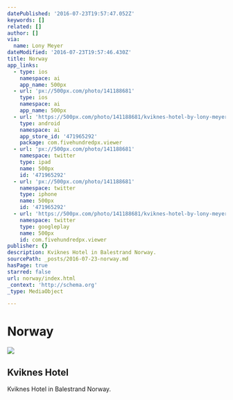 ```yaml
---
datePublished: '2016-07-23T19:57:47.052Z'
keywords: []
related: []
author: []
via:
  name: Lony Meyer
dateModified: '2016-07-23T19:57:46.430Z'
title: Norway
app_links:
  - type: ios
    namespace: ai
    app_name: 500px
  - url: 'px://500px.com/photo/141188681'
    type: ios
    namespace: ai
    app_name: 500px
  - url: 'https://500px.com/photo/141188681/kviknes-hotel-by-lony-meyer'
    type: android
    namespace: ai
    app_store_id: '471965292'
    package: com.fivehundredpx.viewer
  - url: 'px://500px.com/photo/141188681'
    namespace: twitter
    type: ipad
    name: 500px
    id: '471965292'
  - url: 'px://500px.com/photo/141188681'
    namespace: twitter
    type: iphone
    name: 500px
    id: '471965292'
  - url: 'https://500px.com/photo/141188681/kviknes-hotel-by-lony-meyer'
    namespace: twitter
    type: googleplay
    name: 500px
    id: com.fivehundredpx.viewer
publisher: {}
description: Kviknes Hotel in Balestrand Norway.
sourcePath: _posts/2016-07-23-norway.md
hasPage: true
starred: false
url: norway/index.html
_context: 'http://schema.org'
_type: MediaObject

---
```

# Norway

<article style=""><img src="https://s3-us-west-2.amazonaws.com/the-grid-img/p/d35ba2e7ba8c6236ccab628e6cd8ac60f953c3a2.jpg" /><h1>Kviknes Hotel</h1><p>Kviknes Hotel in Balestrand Norway.</p></article>